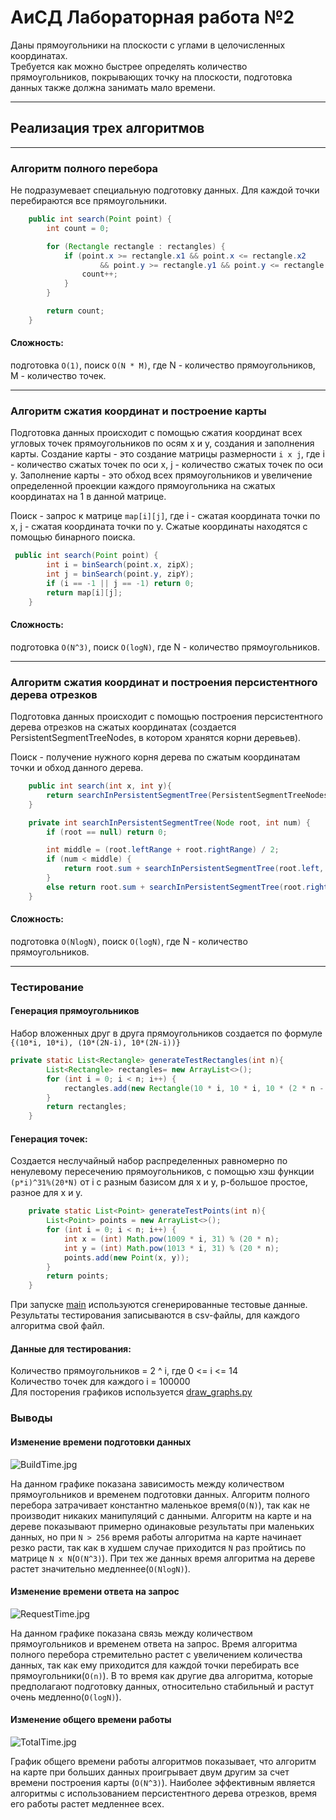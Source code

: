 # AиСД Лабораторная работа №2
Даны прямоугольники на плоскости с углами в целочисленных координатах.  
Требуется как можно быстрее определять количество прямоугольников, покрывающих точку на плоскости, подготовка данных также должна занимать мало времени.
____
## Реализация трех алгоритмов 
____
### Алгоритм полного перебора
Не подразумевает специальную подготовку данных. Для каждой точки перебираются все прямоугольники.

```java
    public int search(Point point) {
        int count = 0;

        for (Rectangle rectangle : rectangles) {
            if (point.x >= rectangle.x1 && point.x <= rectangle.x2
                    && point.y >= rectangle.y1 && point.y <= rectangle.y2) {
                count++;
            }
        }

        return count;
    }
```

#### Сложность:
подготовка `O(1)`, поиск `O(N * M)`, где N - количество прямоугольников, M - количество точек.
____
### Алгоритм сжатия координат и построение карты

Подготовка данных происходит с помощью сжатия координат  всех угловых точек прямоугольников по осям х и y, создания и заполнения карты. Создание карты - это создание матрицы размерности `i х j`, где i - количество сжатых точек по оси х, j - количество сжатых точек по оси у. Заполнение карты - это обход всех прямоугольников и увеличение определенной проекции каждого прямоугольника на сжатых координатах на 1 в данной матрице.  
  
Поиск - запрос к матрице `map[i][j]`, где i - сжатая координата точки по х, j - сжатая координата точки по y. Сжатые координаты находятся с помощью бинарного поиска.
```java
 public int search(Point point) {
        int i = binSearch(point.x, zipX);
        int j = binSearch(point.y, zipY);
        if (i == -1 || j == -1) return 0;
        return map[i][j];
    }
```
#### Сложность:
подготовка `O(N^3)`, поиск `O(logN)`, где N - количество прямоугольников.
____
### Алгоритм сжатия координат и построения персистентного дерева отрезков 
Подготовка данных происходит с помощью построения персистентного дерева отрезков на сжатых координатах (создается PersistentSegmentTreeNodes, в котором хранятся корни деревьев).  
  
Поиск - получение нужного корня дерева по сжатым координатам точки и обход данного дерева.  
```java
    public int search(int x, int y){
        return searchInPersistentSegmentTree(PersistentSegmentTreeNodes.get(x), y);
    }

    private int searchInPersistentSegmentTree(Node root, int num) {
        if (root == null) return 0;

        int middle = (root.leftRange + root.rightRange) / 2;
        if (num < middle) {
            return root.sum + searchInPersistentSegmentTree(root.left, num);
        }
        else return root.sum + searchInPersistentSegmentTree(root.right, num);
    }
```
#### Сложность:
подготовка `O(NlogN)`, поиск `O(logN)`, где N - количество прямоугольников.
____
### Тестирование
#### Генерация прямоугольников
Набор вложенных друг в друга прямоугольников создается по формуле `{(10*i, 10*i), (10*(2N-i), 10*(2N-i))}`
```java
private static List<Rectangle> generateTestRectangles(int n){
        List<Rectangle> rectangles= new ArrayList<>();
        for (int i = 0; i < n; i++) {
            rectangles.add(new Rectangle(10 * i, 10 * i, 10 * (2 * n - 1), 10 * (2 * n - 1)));
        }
        return rectangles;
    }
```
#### Генерация точек:
Создается неслучайный набор распределенных равномерно по ненулевому пересечению прямоугольников, с помощью хэш функции `(p*i)^31%(20*N)` 
от i с разным базисом для x и y, p-большое простое, разное для x и y.
```java
    private static List<Point> generateTestPoints(int n){
        List<Point> points = new ArrayList<>();
        for (int i = 0; i < n; i++) {
            int x = (int) Math.pow(1009 * i, 31) % (20 * n);
            int y = (int) Math.pow(1013 * i, 31) % (20 * n);
            points.add(new Point(x, y));
        }
        return points;
    }
```
При запуске [main](https://github.com/dashaVav/algorithms_lab2/blob/master/src/main/java/tests/Autotest.java) используются сгенерированные тестовые данные. Результаты тестирования записываются в csv-файлы, для каждого алгоритма свой файл.

#### Данные для тестирования:
Количество прямоугольников = 2 ^ i, где 0 <= i <= 14  
Количество точек для каждого i = 100000  
Для посторения графиков используется [draw_graphs.py](https://github.com/dashaVav/algorithms_lab2/blob/master/artefacts/draw_graphs.py)
### Выводы
#### Изменение времени подготовки данных
![BuildTime.jpg](https://github.com/dashaVav/algorithms_lab2/blob/master/artefacts/BuildTime.jpg)  
   
На данном графике показана зависимость между количеством прямоугольников и временем подготовки данных. Алгоритм полного перебора затрачивает константно маленькое время(`O(N)`), так как не производит никаких манипуляций с данными. Алгоритм на карте и на дереве показывают примерно одинаковые результаты при маленьких данных, но при `N > 256` время работы алгоритма на карте начинает резко расти, так как в худшем случае приходится `N` раз пройтись по матрице `N х N`(`O(N^3)`). При тех же данных время алгоритма на дереве растет значительно медленнее(`O(NlogN)`).  

#### Изменение времени ответа на запрос    
![RequestTime.jpg](https://github.com/dashaVav/algorithms_lab2/blob/master/artefacts/RequestTime.jpg)  
  
На данном графике показана связь между количеством прямоугольников и временем ответа на запрос. Время алгоритма полного перебора стремительно растет с увеличением количества данных, так как ему приходится для каждой точки перебирать все прямоугольники(`О(n)`). В то время как другие два алгоритма, которые предполагают подготовку данных, относительно стабильный и растут очень медленно(`O(logN)`).

  
#### Изменение общего времени работы
![TotalTime.jpg](https://github.com/dashaVav/algorithms_lab2/blob/master/artefacts/TotalTime.jpg)  
  
График общего времени работы алгоритмов показывает, что алгоритм на карте при больших данных проигрывает двум другим за счет времени построения карты (`O(N^3)`). Наиболее эффективным является алгоритмы с использованием персистентного дерева отрезков, время его работы растет медленнее всех.


